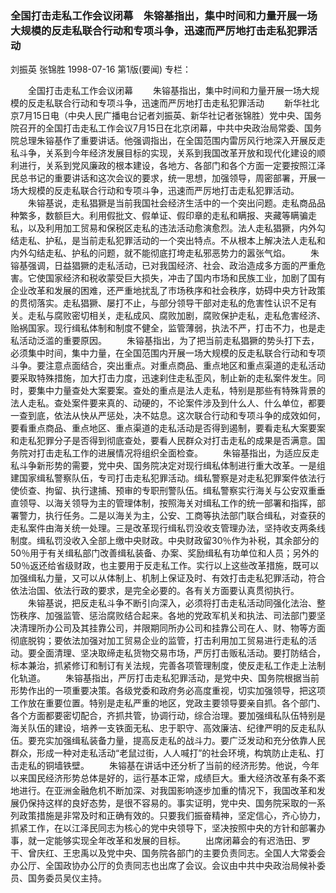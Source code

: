 ### 全国打击走私工作会议闭幕　朱镕基指出，集中时间和力量开展一场大规模的反走私联合行动和专项斗争，迅速而严厉地打击走私犯罪活动
刘振英  张锦胜
1998-07-16
第1版(要闻)
专栏：

　　全国打击走私工作会议闭幕
　　朱镕基指出，集中时间和力量开展一场大规模的反走私联合行动和专项斗争，迅速而严厉地打击走私犯罪活动
　　新华社北京7月15日电（中央人民广播电台记者刘振英、新华社记者张锦胜）党中央、国务院召开的全国打击走私工作会议7月15日在北京闭幕，中共中央政治局常委、国务院总理朱镕基作了重要讲话。他强调指出，在全国范围内雷厉风行地深入开展反走私斗争，关系到今年经济发展目标的实现，关系到我国改革开放和现代化建设的顺利进行，关系到党风廉政的根本建设，各地方、各部门和各个方面一定要按照江泽民总书记的重要讲话和这次会议的要求，统一思想，加强领导，周密部署，开展一场大规模的反走私联合行动和专项斗争，迅速而严厉地打击走私犯罪活动。
　　朱镕基说，走私猖獗是当前我国社会经济生活中的一个突出问题。走私商品品种繁多，数额巨大。利用假批文、假单证、假印章的走私和瞒报、夹藏等瞒骗走私，以及利用加工贸易和保税区走私的违法活动愈演愈烈。法人走私猖獗，内外勾结走私、护私，是当前走私犯罪活动的一个突出特点。不从根本上解决法人走私和内外勾结走私、护私的问题，就不能彻底打垮走私邪恶势力的嚣张气焰。
　　朱镕基强调，日益猖獗的走私活动，已对我国经济、社会、政治造成多方面的严重危害。它使国家经济和税收蒙受巨大损失，冲击了国内市场和民族工业，加剧了国有企业改革和发展的困难，还严重地扰乱了市场秩序和社会秩序，妨碍中央方针政策的贯彻落实。走私猖獗、屡打不止，与部分领导干部对走私的危害性认识不足有关。走私与腐败密切相关，走私成风、腐败加剧，腐败保护走私，走私危害经济、贻祸国家。现行缉私体制和制度不健全，监管薄弱，执法不严，打击不力，也是走私活动泛滥的重要原因。
　　朱镕基指出，为了把当前走私猖獗的势头打下去，必须集中时间，集中力量，在全国范围内开展一场大规模的反走私联合行动和专项斗争。要注意点面结合，突出重点。对重点商品、重点地区和重点渠道的走私活动要采取特殊措施，加大打击力度，迅速刹住走私歪风，制止新的走私案件发生。同时，要集中力量查处大案要案。查处的重点是法人走私，特别是那些有特殊背景的法人走私。查处案件要来真的、动硬的，不论案件涉及到什么人、什么单位，都要一查到底，依法从快从严惩处，决不姑息。这次联合行动和专项斗争的成效如何，要看重点商品、重点地区、重点渠道的走私活动是否得到遏制，要看走私大案要案和走私犯罪分子是否得到彻底查处，要看人民群众对打击走私的成果是否满意。国务院对打击走私工作的进展情况将组织全面检查。
　　朱镕基指出，为适应反走私斗争新形势的需要，党中央、国务院决定对现行缉私体制进行重大改革。一是组建国家缉私警察队伍，专司打击走私犯罪活动。缉私警察是对走私犯罪案件依法行使侦查、拘留、执行逮捕、预审的专职刑警队伍。缉私警察实行海关与公安双重垂直领导、以海关领导为主的管理体制，按照海关对缉私工作的统一部署和指挥，部署警力，执行任务。二是以海关为主，公安、工商等执法部门联合缉私，对查获的走私案件由海关统一处理。三是改革现行缉私罚没收支管理办法，坚持收支两条线制度。缉私罚没收入全部上缴中央财政。中央财政留30％作为补税，其余部分的50％用于有关缉私部门改善缉私装备、办案、奖励缉私有功单位和人员；另外的50％返还给省级财政，也主要用于反走私工作。实行以上这些改革措施，既可以加强缉私力量，又可以从体制上、机制上保证及时、有效打击走私犯罪活动，符合依法治国、依法行政的要求，是完全必要的。各有关方面要认真贯彻执行。
　　朱镕基说，把反走私斗争不断引向深入，必须将打击走私活动同强化法治、整饬秩序、加强监管、惩治腐败结合起来。各地的党政军机关和执法、司法部门要坚决清理所办公司及其挂靠公司，并限期同所办公司和挂靠公司在人、财、物等方面彻底脱钩；要依法加强对加工贸易企业的监管，打击利用加工贸易进行走私的活动。要全面清理、坚决取缔走私货物交易市场，严厉打击贩私活动。要打防结合，标本兼治，抓紧修订和制订有关法规，完善各项管理制度，使反走私工作走上法制化轨道。
　　朱镕基指出，严厉打击走私犯罪活动，是党中央、国务院根据当前形势作出的一项重要决策。各级党委和政府务必高度重视，切实加强领导，把这项工作放在重要位置。特别是走私严重的地区，党政主要领导要亲自抓。各个部门、各个方面都要密切配合，齐抓共管，协调行动，综合治理。要加强缉私队伍特别是海关队伍的建设，培养一支铁面无私、忠于职守、高效廉洁、纪律严明的反走私队伍。要充实加强缉私装备力量，提高反走私的战斗力。要广泛发动和充分依靠人民群众，形成一种对走私活动“老鼠过街，人人喊打”的社会环境，构筑防止走私、打击走私的铜墙铁壁。
　　朱镕基在讲话中还分析了当前的经济形势。他说，今年以来国民经济形势总体是好的，运行基本正常，成绩巨大。重大经济改革有条不紊地进行。在亚洲金融危机不断加深、对我国影响逐步加重的情况下，我国改革和发展仍保持这样的良好态势，是很不容易的。事实证明，党中央、国务院采取的一系列政策措施是非常及时和正确有效的。只要我们振奋精神，坚定信心，齐心协力，抓紧工作，在以江泽民同志为核心的党中央领导下，坚决按照中央的方针和部署办事，就一定能够实现全年改革和发展的目标。
　　出席闭幕会的有迟浩田、罗干、曾庆红、王忠禹以及党中央、国务院各部门的主要负责同志。全国人大常委会办公厅、全国政协办公厅的负责同志也出席了会议。会议由中共中央政治局候补委员、国务委员吴仪主持。
